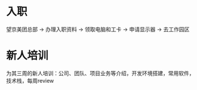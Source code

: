 # 入职
望京美团总部 -> 办理入职资料 -> 领取电脑和工卡 -> 申请显示器 -> 去工作园区

# 新人培训
为其三周的新人培训：公司、团队、项目业务等介绍，开发环境搭建，常用软件，技术栈，每周review